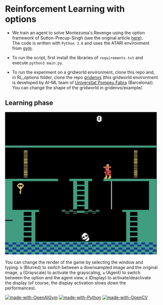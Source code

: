 # Reinforcement Learning with options 

- We train an agent to solve Montezuma's Revenge using the option framework of 
Sutton-Precup-Singh (see the original article [here](http://www-anw.cs.umass.edu/~barto/courses/cs687/Sutton-Precup-Singh-AIJ99.pdf)).  
The code is written with `Python 3.6` and uses the ATARI environment from [gym](https://github.com/openai/gym). 

- To run the script, first install the libraries of `requirements.txt` and execute `python3 main.py`.

- To run the experiment on a gridworld environment, clone this repo and, in RL_options folder, clone the repo [gridenvs](https://github.com/aig-upf/gridenvs) 
(this gridworld environment is developed by AI-ML team of [Universitat Pompeu Fabra](https://www.upf.edu/web/ai-ml) (Barcelona)).
You can change the shape of the gridworld in gridenvs/example/.

## Learning phase
![result](/animations/learning_phase.gif)

You can change the render of the game by selecting the window and typing: `b` (Blurred) to switch between a downsampled image and the original image, `g` (Grayscale) to activate the grayscaling, `a` (Agent) to switch between the option and the agent view, `d` (Display) to activate/deactivate the display (of course, the display activation slows down the performances).


[![made-with-OpenAIGym](https://img.shields.io/badge/Made%20with-OpenAI%20Gym-1f425f.svg)](https://gym.openai.com/)
[![made-with-Python](https://img.shields.io/badge/Made%20with-Python-1f425f.svg)](https://www.python.org/)
[![made-with-OpenCV](https://img.shields.io/badge/Made%20with-OpenCV-1f425f.svg)](https://opencv.org/)
